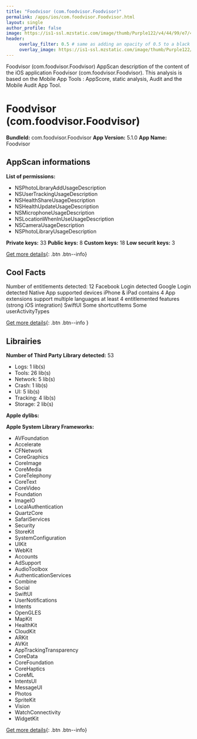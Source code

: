 ```yaml
---
title: "Foodvisor (com.foodvisor.Foodvisor)"
permalink: /apps/ios/com.foodvisor.Foodvisor.html
layout: single
author_profile: false
image: https://is1-ssl.mzstatic.com/image/thumb/Purple122/v4/44/99/e7/4499e737-fef8-5085-8894-1076e61ec112/AppIcon-1x_U007emarketing-0-7-0-85-220.png/512x512bb.jpg
header: 
     overlay_filter: 0.5 # same as adding an opacity of 0.5 to a black background
     overlay_image: https://is1-ssl.mzstatic.com/image/thumb/Purple122/v4/44/99/e7/4499e737-fef8-5085-8894-1076e61ec112/AppIcon-1x_U007emarketing-0-7-0-85-220.png/512x512bb.jpg
---
```

Foodvisor (com.foodvisor.Foodvisor) AppScan description of the content of the iOS application Foodvisor (com.foodvisor.Foodvisor). This analysis is based on the Mobile App Tools : AppScore, static analysis, Audit and the Mobile Audit App Tool.

# Foodvisor (com.foodvisor.Foodvisor)

**BundleId:** com.foodvisor.Foodvisor
**App Version:** 5.1.0
**App Name:** Foodvisor


## AppScan informations 

**List of permissions:** 
- NSPhotoLibraryAddUsageDescription
- NSUserTrackingUsageDescription
- NSHealthShareUsageDescription
- NSHealthUpdateUsageDescription
- NSMicrophoneUsageDescription
- NSLocationWhenInUseUsageDescription
- NSCameraUsageDescription
- NSPhotoLibraryUsageDescription
  
  
**Private keys:** 33
**Public keys:** 8
**Custom keys:** 18
**Low securit keys:** 3
  
[Get more details](/pricing.html){: .btn .btn--info}

## Cool Facts

Number of entitlements detected: 12
Facebook Login detected
Google Login detected
Native App
supported devices iPhone & iPad
contains 4 App extensions
support multiple languages
at least 4 entitlemented features (strong iOS integration)
SwiftUI
Some shortcutItems 
Some userActivityTypes
  
[Get more details](/pricing.html){: .btn .btn--info }

## Librairies 
**Number of Third Party Library detected:** 53
- Logs: 1 lib(s)
- Tools: 26 lib(s)
- Network: 5 lib(s)
- Crash: 1 lib(s)
- UI: 5 lib(s)
- Tracking: 4 lib(s)
- Storage: 2 lib(s)


**Apple dylibs:**


**Apple System Library Frameworks:**
- AVFoundation
- Accelerate
- CFNetwork
- CoreGraphics
- CoreImage
- CoreMedia
- CoreTelephony
- CoreText
- CoreVideo
- Foundation
- ImageIO
- LocalAuthentication
- QuartzCore
- SafariServices
- Security
- StoreKit
- SystemConfiguration
- UIKit
- WebKit
- Accounts
- AdSupport
- AudioToolbox
- AuthenticationServices
- Combine
- Social
- SwiftUI
- UserNotifications
- Intents
- OpenGLES
- MapKit
- HealthKit
- CloudKit
- ARKit
- AVKit
- AppTrackingTransparency
- CoreData
- CoreFoundation
- CoreHaptics
- CoreML
- IntentsUI
- MessageUI
- Photos
- SpriteKit
- Vision
- WatchConnectivity
- WidgetKit


  
[Get more details](/pricing.html){: .btn .btn--info}

